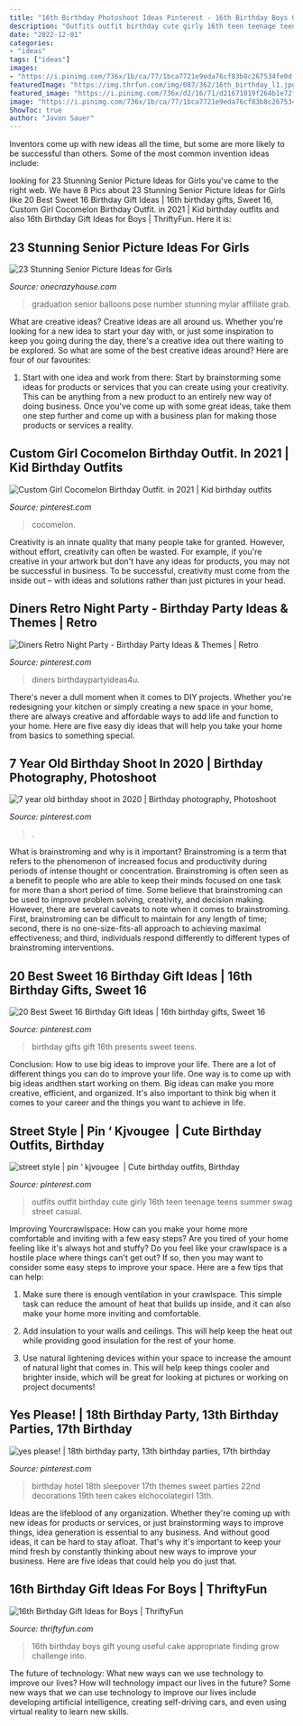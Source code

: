 ```yaml
---
title: "16th Birthday Photoshoot Ideas Pinterest - 16th Birthday Boys Gift Young Useful Cake Appropriate Finding Grow Challenge Into"
description: "Outfits outfit birthday cute girly 16th teen teenage teens summer swag street casual"
date: "2022-12-01"
categories:
- "ideas"
tags: ["ideas"]
images:
- "https://i.pinimg.com/736x/1b/ca/77/1bca7721e9eda76cf83b8c267534fe0d.jpg"
featuredImage: "https://img.thrfun.com/img/087/362/16th_birthday_l1.jpg"
featured_image: "https://i.pinimg.com/736x/d2/16/71/d21671019f264b1e72f4d1469d91aa53.jpg"
image: "https://i.pinimg.com/736x/1b/ca/77/1bca7721e9eda76cf83b8c267534fe0d.jpg"
ShowToc: true
author: "Javon Sauer"
---
```



Inventors come up with new ideas all the time, but some are more likely to be successful than others. Some of the most common invention ideas include:

	

		
looking for 23 Stunning Senior Picture Ideas for Girls you've came to the right web. We have 8 Pics about 23 Stunning Senior Picture Ideas for Girls like 20 Best Sweet 16 Birthday Gift Ideas | 16th birthday gifts, Sweet 16, Custom Girl Cocomelon Birthday Outfit. in 2021 | Kid birthday outfits and also 16th Birthday Gift Ideas for Boys | ThriftyFun. Here it is:
		
    
## 23 Stunning Senior Picture Ideas For Girls

<img loading=lazy src="https://cdn.onecrazyhouse.com/wp-content/uploads/2016/08/graduation-year-balloons.jpg" onerror="this.onerror=null;this.src='https://tse3.mm.bing.net/th?id=OIP.GsYlh8brqS7vuw8jdkXRsAHaLH&amp;pid=15.1';" alt="23 Stunning Senior Picture Ideas for Girls">

_Source: onecrazyhouse.com_

>graduation senior balloons pose number stunning mylar affiliate grab. 

	

What are creative ideas?
Creative ideas are all around us. Whether you're looking for a new idea to start your day with, or just some inspiration to keep you going during the day, there's a creative idea out there waiting to be explored. So what are some of the best creative ideas around? Here are four of our favourites: 
1. Start with one idea and work from there: Start by brainstorming some ideas for products or services that you can create using your creativity. This can be anything from a new product to an entirely new way of doing business. Once you've come up with some great ideas, take them one step further and come up with a business plan for making those products or services a reality. 


    
## Custom Girl Cocomelon Birthday Outfit. In 2021 | Kid Birthday Outfits

<img loading=lazy src="https://i.pinimg.com/736x/1b/ca/77/1bca7721e9eda76cf83b8c267534fe0d.jpg" onerror="this.onerror=null;this.src='https://tse2.mm.bing.net/th?id=OIP.gIJzasS9ibyT2gRdEy7iigHaN0&amp;pid=15.1';" alt="Custom Girl Cocomelon Birthday Outfit. in 2021 | Kid birthday outfits">

_Source: pinterest.com_

>cocomelon. 

	

Creativity is an innate quality that many people take for granted. However, without effort, creativity can often be wasted. For example, if you're creative in your artwork but don't have any ideas for products, you may not be successful in business. To be successful, creativity must come from the inside out – with ideas and solutions rather than just pictures in your head.

    
## Diners Retro Night Party - Birthday Party Ideas &amp; Themes | Retro

<img loading=lazy src="https://i.pinimg.com/736x/41/7a/45/417a450625b9f6b5c2a4ebfb3579bdd6.jpg" onerror="this.onerror=null;this.src='https://tse4.mm.bing.net/th?id=OIP.ctXdlQREyY93RXkeKZO0rgHaJ4&amp;pid=15.1';" alt="Diners Retro Night Party - Birthday Party Ideas &amp; Themes | Retro">

_Source: pinterest.com_

>diners birthdaypartyideas4u. 

	

There's never a dull moment when it comes to DIY projects. Whether you're redesigning your kitchen or simply creating a new space in your home, there are always creative and affordable ways to add life and function to your home. Here are five easy diy ideas that will help you take your home from basics to something special.

    
## 7 Year Old Birthday Shoot In 2020 | Birthday Photography, Photoshoot

<img loading=lazy src="https://i.pinimg.com/736x/d2/16/71/d21671019f264b1e72f4d1469d91aa53.jpg" onerror="this.onerror=null;this.src='https://tse2.mm.bing.net/th?id=OIP.Zehh85ZzNpIt_bogEdHtjgHaKX&amp;pid=15.1';" alt="7 year old birthday shoot in 2020 | Birthday photography, Photoshoot">

_Source: pinterest.com_

>. 

	

What is brainstroming and why is it important?
Brainstroming is a term that refers to the phenomenon of increased focus and productivity during periods of intense thought or concentration. Brainstroming is often seen as a benefit to people who are able to keep their minds focused on one task for more than a short period of time. Some believe that brainstroming can be used to improve problem solving, creativity, and decision making. However, there are several caveats to note when it comes to brainstroming. First, brainstroming can be difficult to maintain for any length of time; second, there is no one-size-fits-all approach to achieving maximal effectiveness; and third, individuals respond differently to different types of brainstroming interventions.

    
## 20 Best Sweet 16 Birthday Gift Ideas | 16th Birthday Gifts, Sweet 16

<img loading=lazy src="https://i.pinimg.com/736x/87/2c/a6/872ca6d10a97c66791e4a805bade001f--th-birthday-gifts-unique-birthday-gifts.jpg" onerror="this.onerror=null;this.src='https://tse2.mm.bing.net/th?id=OIP.wlTsI3MKM0wiFr2QpnF-0wHaNM&amp;pid=15.1';" alt="20 Best Sweet 16 Birthday Gift Ideas | 16th birthday gifts, Sweet 16">

_Source: pinterest.com_

>birthday gifts gift 16th presents sweet teens. 

	

Conclusion: How to use big ideas to improve your life.
There are a lot of different things you can do to improve your life. One way is to come up with big ideas andthen start working on them. Big ideas can make you more creative, efficient, and organized. It's also important to think big when it comes to your career and the things you want to achieve in life.

    
## Street Style | Pin ‘ Kjvougee ️ | Cute Birthday Outfits, Birthday

<img loading=lazy src="https://i.pinimg.com/736x/ec/55/a0/ec55a0ba4fbfbc3f092e24661aeeca76.jpg" onerror="this.onerror=null;this.src='https://tse3.mm.bing.net/th?id=OIP.HvHH9IgkzoWqr_ePOv6kRwHaNJ&amp;pid=15.1';" alt="street style | pin ‘ kjvougee ️ | Cute birthday outfits, Birthday">

_Source: pinterest.com_

>outfits outfit birthday cute girly 16th teen teenage teens summer swag street casual. 

	

Improving Yourcrawlspace: How can you make your home more comfortable and inviting with a few easy steps?
Are you tired of your home feeling like it's always hot and stuffy? Do you feel like your crawlspace is a hostile place where things can't get out? If so, then you may want to consider some easy steps to improve your space. Here are a few tips that can help:
1. Make sure there is enough ventilation in your crawlspace. This simple task can reduce the amount of heat that builds up inside, and it can also make your home more inviting and comfortable.

2. Add insulation to your walls and ceilings. This will help keep the heat out while providing good insulation for the rest of your home.

3. Use natural lightening devices within your space to increase the amount of natural light that comes in. This will help keep things cooler and brighter inside, which will be great for looking at pictures or working on project documents!

    
## Yes Please! | 18th Birthday Party, 13th Birthday Parties, 17th Birthday

<img loading=lazy src="https://i.pinimg.com/736x/e1/34/43/e13443fd772a4272d82c985dfee28ef3--nd-birthday-daughter-birthday.jpg" onerror="this.onerror=null;this.src='https://tse3.mm.bing.net/th?id=OIP.9SENn8VXC7H4AdGbPCLhqwHaNK&amp;pid=15.1';" alt="yes please! | 18th birthday party, 13th birthday parties, 17th birthday">

_Source: pinterest.com_

>birthday hotel 18th sleepover 17th themes sweet parties 22nd decorations 19th teen cakes elchocolategirl 13th. 

	

Ideas are the lifeblood of any organization. Whether they're coming up with new ideas for products or services, or just brainstorming ways to improve things, idea generation is essential to any business. And without good ideas, it can be hard to stay afloat. That's why it's important to keep your mind fresh by constantly thinking about new ways to improve your business. Here are five ideas that could help you do just that.

    
## 16th Birthday Gift Ideas For Boys | ThriftyFun

<img loading=lazy src="https://img.thrfun.com/img/087/362/16th_birthday_l1.jpg" onerror="this.onerror=null;this.src='https://tse4.mm.bing.net/th?id=OIP.AgfutNIk0ITYO7vQLKKr_QHaKo&amp;pid=15.1';" alt="16th Birthday Gift Ideas for Boys | ThriftyFun">

_Source: thriftyfun.com_

>16th birthday boys gift young useful cake appropriate finding grow challenge into. 

	

The future of technology: What new ways can we use technology to improve our lives?
How will technology impact our lives in the future? Some new ways that we can use technology to improve our lives include developing artificial intelligence, creating self-driving cars, and even using virtual reality to learn new skills.

